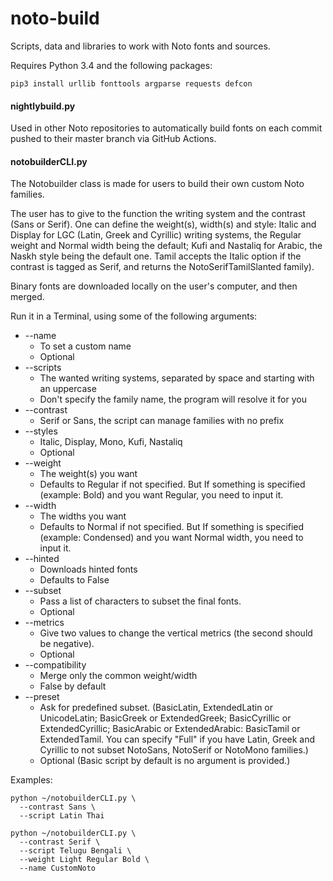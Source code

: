 # noto-build

Scripts, data and libraries to work with Noto fonts and sources.

Requires Python 3.4 and the following packages:

    pip3 install urllib fonttools argparse requests defcon


#### nightlybuild.py

Used in other Noto repositories to automatically build fonts on each commit pushed to their master branch via GitHub Actions.

#### notobuilderCLI.py

The Notobuilder class is made for users to build their own custom Noto families.

The user has to give to the function the writing system and the contrast (Sans or Serif).
One can define the weight(s), width(s) and style:
Italic and Display for LGC (Latin, Greek and Cyrillic) writing systems, 
the Regular weight and Normal width being the default;
Kufi and Nastaliq for Arabic, the Naskh style being the default one.
Tamil accepts the Italic option if the contrast is tagged as Serif, and returns the NotoSerifTamilSlanted family).

Binary fonts are downloaded locally on the user's computer, and then merged. 

Run it in a Terminal, using some of the following arguments:

* --name
  * To set a custom name
  * Optional
* --scripts
  * The wanted writing systems, separated by space and starting with an uppercase
  * Don't specify the family name, the program will resolve it for you
* --contrast
  * Serif or Sans, the script can manage families with no prefix
* --styles
  * Italic, Display, Mono, Kufi, Nastaliq
  * Optional
* --weight
  * The weight(s) you want
  * Defaults to Regular if not specified. But If something is specified (example: Bold) and you want Regular, you need to input it.
* --width
  * The widths you want
  * Defaults to Normal if not specified. But If something is specified (example: Condensed) and you want Normal width, you need to input it.
* --hinted
  * Downloads hinted fonts
  * Defaults to False
* --subset
  * Pass a list of characters to subset the final fonts.
  * Optional
* --metrics
  * Give two values to change the vertical metrics (the second should be negative).
  * Optional
* --compatibility
  * Merge only the common weight/width
  * False by default
* --preset
  * Ask for predefined subset. (BasicLatin, ExtendedLatin or UnicodeLatin; BasicGreek or ExtendedGreek; BasicCyrillic or ExtendedCyrillic; BasicArabic or ExtendedArabic: BasicTamil or ExtendedTamil. You can specify "Full" if you have Latin, Greek and Cyrillic to not subset NotoSans, NotoSerif or NotoMono families.)
  * Optional (Basic script by default is no argument is provided.)


Examples:

```
python ~/notobuilderCLI.py \
  --contrast Sans \
  --script Latin Thai
```
```
python ~/notobuilderCLI.py \
  --contrast Serif \
  --script Telugu Bengali \
  --weight Light Regular Bold \
  --name CustomNoto
```
